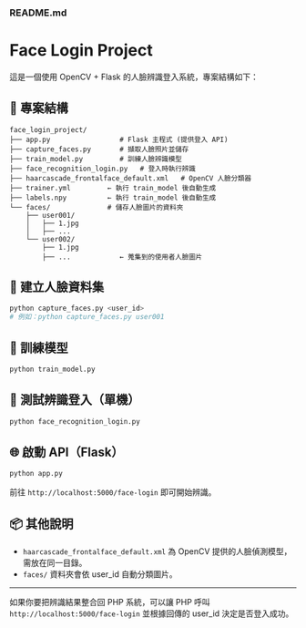 ### README.md
# Face Login Project

這是一個使用 OpenCV + Flask 的人臉辨識登入系統，專案結構如下：

## 📁 專案結構
```
face_login_project/
├── app.py                 # Flask 主程式 (提供登入 API)
├── capture_faces.py       # 擷取人臉照片並儲存
├── train_model.py         # 訓練人臉辨識模型
├── face_recognition_login.py   # 登入時執行辨識
├── haarcascade_frontalface_default.xml   # OpenCV 人臉分類器
├── trainer.yml         ← 執行 train_model 後自動生成
├── labels.npy          ← 執行 train_model 後自動生成
└── faces/              # 儲存人臉圖片的資料夾
    ├── user001/
    │   ├── 1.jpg
    │   ├── ...
    └── user002/
        ├── 1.jpg
        ├── ...            ← 蒐集到的使用者人臉圖片
```

## 📸 建立人臉資料集
```bash
python capture_faces.py <user_id>
# 例如：python capture_faces.py user001
```

## 🧠 訓練模型
```bash
python train_model.py
```

## 👤 測試辨識登入（單機）
```bash
python face_recognition_login.py
```

## 🌐 啟動 API（Flask）
```bash
python app.py
```
前往 `http://localhost:5000/face-login` 即可開始辨識。

## 📦 其他說明
- `haarcascade_frontalface_default.xml` 為 OpenCV 提供的人臉偵測模型，需放在同一目錄。
- `faces/` 資料夾會依 user_id 自動分類圖片。

---

如果你要把辨識結果整合回 PHP 系統，可以讓 PHP 呼叫 `http://localhost:5000/face-login` 並根據回傳的 user_id 決定是否登入成功。
